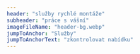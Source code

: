```yaml
---
header: "služby rychlé montáže"
subheader: "práce s vášní"
imageFileName: "header-bg.webp"
jumpToAnchor: "Služby"
jumpToAnchorText: "zkontrolovat nabídku"
---
```

